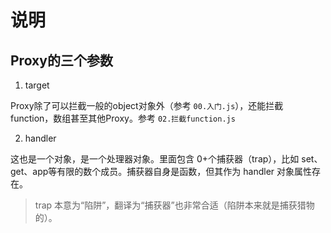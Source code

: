 # 说明

## Proxy的三个参数

1. target

Proxy除了可以拦截一般的object对象外（参考 `00.入门.js`），还能拦截 function，数组甚至其他Proxy。参考 `02.拦截function.js`

2. handler

这也是一个对象，是一个处理器对象。里面包含 0+个捕获器（trap），比如 set、get、app等有限的数个成员。捕获器自身是函数，但其作为 handler 对象属性存在。
> trap 本意为“陷阱”，翻译为“捕获器”也非常合适（陷阱本来就是捕获猎物的）。